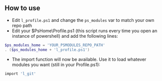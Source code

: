 ## How to use

- Edit `l_profile.ps1` and change the `ps_modules` var to match your own repo path
- Edit your $PsHome\Profile.ps1 (this script runs every time you open an instance of powershell) and add the following lines:

```powershell
$ps_modules_home = 'YOUR_PSMODULES_REPO_PATH'
. ($ps_modules_home + 'l_profile.ps1')
```

- The import function will now be available. Use it to load whatever modules you want (still in your Profile.ps1):
```powershell
import 'l_git'
```
